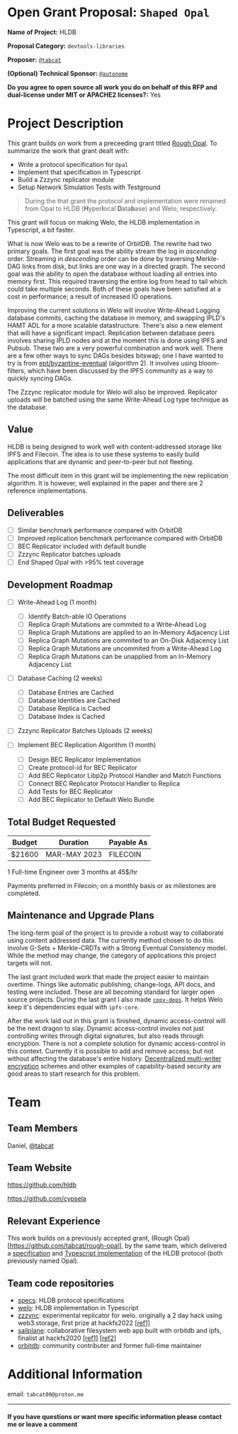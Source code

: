 # Open Grant Proposal: `Shaped Opal`

**Name of Project:** HLDB

**Proposal Category:** `devtools-libraries`

**Proposer:** [`@tabcat`](https://github.com/tabcat)

**(Optional) Technical Sponsor:** [`@autonome`](https://github.com/autonome)

**Do you agree to open source all work you do on behalf of this RFP and dual-license under MIT or APACHE2 licenses?:** Yes

# Project Description

<!-- Please describe exactly what you are planning to build. Make sure to include the following: -->

This grant builds on work from a preceeding grant titled [Rough Opal](https://github.com/tabcat/rough-opal). To summarize the work that grant dealt with:

- Write a protocol specification for `Opal`
- Implement that specification in Typescript
- Build a Zzzync replicator module
- Setup Network Simulation Tests with Testground

> During the that grant the protocol and implementation were renamed from Opal to HLDB (**H**yper**l**ocal **D**ata**b**ase) and Welo, respectively.

This grant will focus on making Welo, the HLDB implementation in Typescript, a bit faster.

What is now Welo was to be a rewrite of OrbitDB.
The rewrite had two primary goals.
The first goal was the ability stream the log in *ascending* order.
Streaming in *descending* order can be done by traversing Merkle-DAG links from disk, but links are one way in a directed graph.
The second goal was the ability to open the database without loading all entries into memory first.
This required traversing the entire log from head to tail which could take multiple seconds.
Both of these goals have been satisfied at a cost in performance; a result of increased IO operations.
  
Improving the current solutions in Welo will involve Write-Ahead Logging database commits, caching the database in memory, and swapping IPLD's HAMT ADL for a more scalable datastructure.
There's also a new element that will have a significant impact.
Replication between database peers involves sharing IPLD nodes and at the moment this is done using IPFS and Pubsub.
These two are a very powerful combination and work well.
There are a few other ways to sync DAGs besides bitswap; one I have wanted to try is from [ept/byzantine-eventual](https://github.com/ept/byzantine-eventual) (algorithm 2).
It involves using bloom-filters, which have been discussed by the IPFS community as a way to quickly syncing DAGs.

The Zzzync replicator module for Welo will also be improved.
Replicator uploads will be batched using the same Write-Ahead Log type technique as the database.

<!-- - Start with the need or problem you are trying to solve with this project. -->

<!-- - Describe why your solution is going to adequately solve this problem. -->

<!-- This section should be 2-3 paragraphs long. -->

## Value

<!-- Please describe in more detail why this proposal is valuable for the Filecoin ecosystem. Answer the following questions: -->
<!-- - What are the benefits to getting this right? -->
<!-- - What are the risks if you don't get it right? -->
<!-- - What are the risks that will make executing on this project difficult? -->

HLDB is being designed to work well with content-addressed storage like IPFS and Filecoin.
The idea is to use these systems to easily build applications that are dynamic and peer-to-peer but not fleeting.

The most difficult item in this grant will be implementing the new replication algorithm.
It is however, well explained in the paper and there are 2 reference implementations.

<!-- This section should be 1-3 paragraphs long. -->

## Deliverables

<!-- Please describe in details what your final deliverable for this project will be. Include a specification of the project and what functionality the software will deliver when it is finished. -->

- [ ] Similar benchmark performance compared with OrbitDB
- [ ] Improved replication benchmark performance compared with OrbitDB
- [ ] BEC Replicator included with default bundle
- [ ] Zzzync Replicator batches uploads
- [ ] End Shaped Opal with >95% test coverage

## Development Roadmap

<!-- Please break up your development work into a clear set of milestones. This section needs to be very detailed (will vary on the project, but aim for around 2 pages for this section). -->

- [ ] Write-Ahead Log (1 month)
  - [ ] Identify Batch-able IO Operations
  - [ ] Replica Graph Mutations are commited to a Write-Ahead Log
  - [ ] Replica Graph Mutations are applied to an In-Memory Adjacency List
  - [ ] Replica Graph Mutations are commited to an On-Disk Adjacency List
  - [ ] Replica Graph Mutations are uncommited from a Write-Ahead Log
  - [ ] Replica Graph Mutations can be unapplied from an In-Memory Adjacency List

- [ ] Database Caching (2 weeks)
  - [ ] Database Entries are Cached
  - [ ] Database Identities are Cached
  - [ ] Database Replica is Cached
  - [ ] Database Index is Cached

- [ ] Zzzync Replicator Batches Uploads (2 weeks)

- [ ] Implement BEC Replication Algorithm (1 month)
  - [ ] Design BEC Replicator Implementation
  - [ ] Create protocol-id for BEC Replicator
  - [ ] Add BEC Replicator Libp2p Protocol Handler and Match Functions
  - [ ] Connect BEC Replicator Protocol Handler to Replica
  - [ ] Add Tests for BEC Replicator
  - [ ] Add BEC Replicator to Default Welo Bundle

<!-- For each milestone, please describe: -->
<!-- - The software functionality that we can expect after the completion of each milestone. This should be detailed enough that it can be used to ensure that the software meets the specification you outlined in the Deliverables. -->
<!-- - How many people will be working on each milestone and their roles -->
<!-- - The amount of funding required for each milestone -->
<!-- - How much time this milestone will take to achieve (using real dates) -->

## Total Budget Requested

<!--Sum up the total requested budget across all milestones, and include that figure here. Also, please include a budget breakdown to specify how you are planning to spend these funds. -->

| Budget | Duration | Payable As |
| --- | --- | --- |
| $21600 | MAR-MAY 2023 | FILECOIN |

1 Full-time Engineer over 3 months at 45$/hr

Payments preferred in Filecoin; on a monthly basis or as milestones are completed.

## Maintenance and Upgrade Plans

<!-- Specify your team's long-term plans to maintain this software and upgrade it over time. -->

The long-term goal of the project is to provide a robust way to collaborate using content addressed data.
The currently method chosen to do this involve G-Sets + Merkle-CRDTs with a Strong Eventual Consistency model.
While the method may change, the category of applications this project targets will not.

The last grant included work that made the project easier to maintain overtime.
Things like automatic publishing, change-logs, API docs, and testing were included.
These are all becoming standard for larger open source projects.
During the last grant I also made [`copy-deps`](https://github.com/tabcat/copy-deps).
It helps Welo keep it's dependencies equal with `ipfs-core`.

After the work laid out in this grant is finished, dynamic access-control will be the next dragon to slay.
Dynamic access-control involes not just controlling writes through digital signatures, but also reads through encryption.
There is not a complete solution for dynamic access-control in this context.
Currently it is possible to add and remove access; but not without affecting the database's entire history.
[Decentralized multi-writer encryption](https://martin.kleppmann.com/2021/11/17/decentralized-key-agreement.html) schemes and other examples of capability-based security are good areas to start research for this problem.

# Team

## Team Members

<!-- - Team Member 1 -->
Daniel, [@tabcat](https://github.com/tabcat)

<!-- - Team Member 2 -->
<!-- - Team Member 3 -->
<!-- - ... -->

<!-- ## Team Member LinkedIn Profiles -->

<!-- - Team Member 1 LinkedIn profile -->
<!-- - Team Member 2 LinkedIn profile -->
<!-- - Team Member 3 LinkedIn profile -->
<!-- - ... -->

## Team Website

https://github.com/hldb

https://github.com/cypsela

<!-- Please link to your team's website here (make sure it's `https`) -->

## Relevant Experience

<!-- Please describe (in words) your team's relevant experience, and why you think you are the right team to build this project. You can cite your team's prior experience in similar domains, doing similar dev work, individual team members' backgrounds, etc. -->

This work builds on a previously accepted grant, (Rough Opal)[https://github.com/tabcat/rough-opal], by the same team, which delivered a [specification](https://github.com/hldb/specs) and [Typescript implementation](https://github.com/hldb/welo) of the HLDB protocol (both previously named Opal).

## Team code repositories

<!-- Please provide links to your team's prior code repos for similar or related projects. -->

- [specs](https://github.com/hldb/specs): HLDB protocol specifications
- [welo](https://github.com/hldb/welo): HLDB implementation in Typescript
- [zzzync](https://github.com/tabcat/zzzync): experimental replicator for welo. originally a 2 day hack using web3.storage, first prize at hackfs2022 [[ref1]](https://ethglobal.com/showcase/zzzync-xk96u)
- [sailplane](https://github.com/cypsela/sailplane-web): collaborative filesystem web app built with orbitdb and ipfs, finalist at hackfs2020 [[ref1]](https://showcase.ethglobal.com/hackfs/sailplane-web) [[ref2]](https://filecoin.io/blog/posts/meet-the-hackfs-teams-vol.3/)
- [orbitdb](https://github.com/orbitdb): community contributer and former full-time maintainer

# Additional Information
<!-- How did you learn about the Open Grants Program? -->
<!-- Please provide the best email address for discussing the grant agreement and general next steps. -->
email: `tabcat00@proton.me`
<!-- Please include any additional information that you think would be useful in helping us to evaluate your proposal. -->

---

#### If you have questions or want more specific information please contact me or leave a comment
